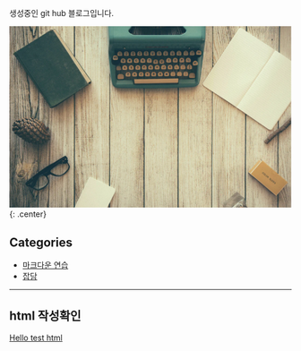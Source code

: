 생성중인 git hub 블로그입니다. 


![main](/Image/desk.png){: .center}


## Categories

* [마크다운 연습](Practice/MDPratice.md)
* [잡담](Board/board_reademe.md)


-----
## html 작성확인
[Hello test html](Practice/hello.html)
